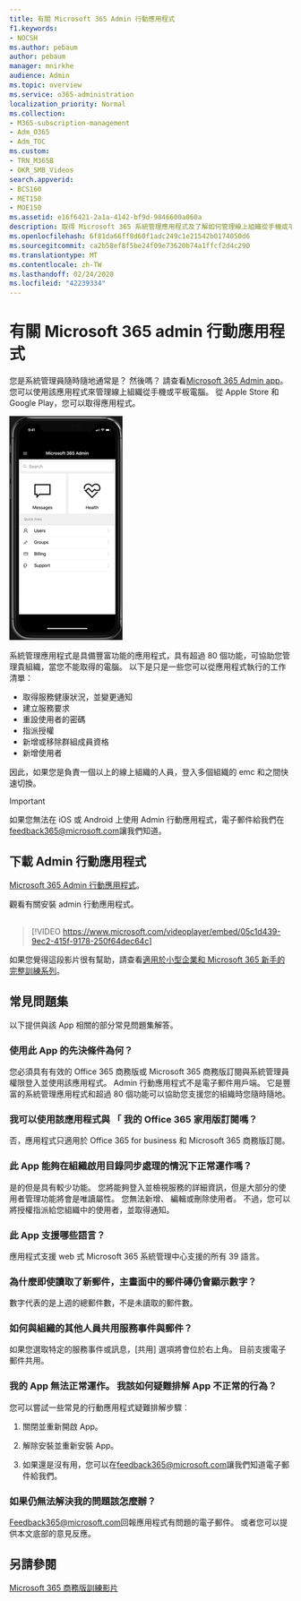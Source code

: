 ```yaml
---
title: 有關 Microsoft 365 Admin 行動應用程式
f1.keywords:
- NOCSH
ms.author: pebaum
author: pebaum
manager: mnirkhe
audience: Admin
ms.topic: overview
ms.service: o365-administration
localization_priority: Normal
ms.collection:
- M365-subscription-management
- Adm_O365
- Adm_TOC
ms.custom:
- TRN_M365B
- OKR_SMB_Videos
search.appverid:
- BCS160
- MET150
- MOE150
ms.assetid: e16f6421-2a1a-4142-bf9d-9846600a060a
description: 取得 Microsoft 365 系統管理應用程式及了解如何管理線上組織從手機或平板電腦。
ms.openlocfilehash: 6f81da66ff8d60f1adc249c1e21542b0174050d6
ms.sourcegitcommit: ca2b58ef8f5be24f09e73620b74a1ffcf2d4c290
ms.translationtype: MT
ms.contentlocale: zh-TW
ms.lasthandoff: 02/24/2020
ms.locfileid: "42239334"
---
```

# <a name="about-the-microsoft-365-admin-mobile-app"></a>有關 Microsoft 365 admin 行動應用程式

您是系統管理員隨時隨地通常是？ 然後嗎？ 請查看[Microsoft 365 Admin app](https://go.microsoft.com/fwlink/?LinkID=627216)。 您可以使用該應用程式來管理線上組織從手機或平板電腦。 從 Apple Store 和 Google Play，您可以取得應用程式。 <br> 

![Admin 行動應用程式的首頁上，顯示搜尋、 郵件、 健康情況及快速連結的螢幕擷取畫面。](../media/admin-mobile-app-darkbg.png)

系統管理應用程式是具備豐富功能的應用程式，具有超過 80 個功能，可協助您管理貴組織，當您不能取得的電腦。 以下是只是一些您可以從應用程式執行的工作清單：

- 取得服務健康狀況，並變更通知
- 建立服務要求
- 重設使用者的密碼
- 指派授權
- 新增或移除群組成員資格
- 新增使用者 

因此，如果您是負責一個以上的線上組織的人員，登入多個組織的 emc 和之間快速切換。 
  
> [!IMPORTANT]
> 如果您無法在 iOS 或 Android 上使用 Admin 行動應用程式，電子郵件給我們在[feedback365@microsoft.com](mailto:feedback365@microsoft.com)讓我們知道。 
  
## <a name="download-the-admin-mobile-app"></a>下載 Admin 行動應用程式

[Microsoft 365 Admin 行動應用程式](https://go.microsoft.com/fwlink/?LinkID=627216)。
  
觀看有關安裝 admin 行動應用程式。<br><br>

> [!VIDEO https://www.microsoft.com/videoplayer/embed/05c1d439-9ec2-415f-9178-250f64dec64c] 

如果您覺得這段影片很有幫助，請查看[適用於小型企業和 Microsoft 365 新手的完整訓練系列](https://support.office.com/article/6ab4bbcd-79cf-4000-a0bd-d42ce4d12816)。

 
## <a name="frequently-asked-questions"></a>常見問題集

以下提供與該 App 相關的部分常見問題集解答。
  
### <a name="what-do-i-need-to-do-to-be-able-to-use-the-app"></a>使用此 App 的先決條件為何？

您必須具有有效的 Office 365 商務版或 Microsoft 365 商務版訂閱與系統管理員權限登入並使用該應用程式。 Admin 行動應用程式不是電子郵件用戶端。 它是豐富的系統管理應用程式和超過 80 個功能可以協助您支援您的組織時您隨時隨地。
  
### <a name="can-i-use-the-app-with-my-office-365-for-home-subscription"></a>我可以使用該應用程式與 「 我的 Office 365 家用版訂閱嗎？

否，應用程式只適用於 Office 365 for business 和 Microsoft 365 商務版訂閱。 
  
### <a name="will-the-app-work-if-my-organization-has-directory-synchronization-enabled"></a>此 App 能夠在組織啟用目錄同步處理的情況下正常運作嗎？

是的但是具有較少功能。 您將能夠登入並檢視服務的詳細資訊，但是大部分的使用者管理功能將會是唯讀屬性。 您無法新增、 編輯或刪除使用者。 不過，您可以將授權指派給您組織中的使用者，並取得通知。
  
### <a name="what-languages-are-supported-by-the-app"></a>此 App 支援哪些語言？

應用程式支援 web 式 Microsoft 365 系統管理中心支援的所有 39 語言。 
  
### <a name="why-does-the-messages-tile-on-the-home-screen-show-numbers-even-after-ive-read-the-new-messages"></a>為什麼即使讀取了新郵件，主畫面中的郵件磚仍會顯示數字？

數字代表的是上週的總郵件數，不是未讀取的郵件數。
  
### <a name="how-can-i-share-the-service-incidents-and-messages-with-the-rest-of-my-organization"></a>如何與組織的其他人員共用服務事件與郵件？

如果您選取特定的服務事件或訊息，[共用] 選項將會位於右上角。 目前支援電子郵件共用。
  
### <a name="my-app-is-acting-funny-what-can-i-do-to-troubleshoot-weird-app-behavior"></a>我的 App 無法正常運作。 我該如何疑難排解 App 不正常的行為？

您可以嘗試一些常見的行動應用程式疑難排解步驟︰
  
1. 關閉並重新開啟 App。
    
2. 解除安裝並重新安裝 App。

3. 如果還是沒有用，您可以在[feedback365@microsoft.com](mailto:feedback365@microsoft.com)讓我們知道電子郵件給我們。
    
### <a name="what-do-i-do-if-my-question-isnt-answered"></a>如果仍無法解決我的問題該怎麼辦？

[Feedback365@microsoft.com](mailto:feedback365@microsoft.com)回報應用程式有問題的電子郵件。 或者您可以提供本文底部的意見反應。 
  
## <a name="see-also"></a>另請參閱

[Microsoft 365 商務版訓練影片](https://support.office.com/article/6ab4bbcd-79cf-4000-a0bd-d42ce4d12816)

